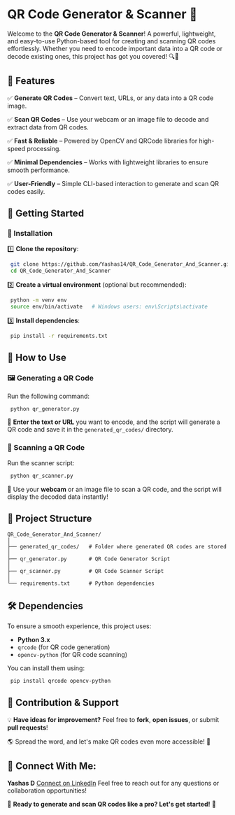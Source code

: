 # QR Code Generator & Scanner 🚀

Welcome to the **QR Code Generator & Scanner**! A powerful, lightweight, and easy-to-use Python-based tool for creating and scanning QR codes effortlessly. Whether you need to encode important data into a QR code or decode existing ones, this project has got you covered! 🔍📲


## 🌟 Features

✅ **Generate QR Codes** – Convert text, URLs, or any data into a QR code image.

✅ **Scan QR Codes** – Use your webcam or an image file to decode and extract data from QR codes.

✅ **Fast & Reliable** – Powered by OpenCV and QRCode libraries for high-speed processing.

✅ **Minimal Dependencies** – Works with lightweight libraries to ensure smooth performance.

✅ **User-Friendly** – Simple CLI-based interaction to generate and scan QR codes easily.


## 🚀 Getting Started

### 🔧 Installation

1️⃣ **Clone the repository**:

```bash
 git clone https://github.com/Yashas14/QR_Code_Generator_And_Scanner.git
 cd QR_Code_Generator_And_Scanner
```

2️⃣ **Create a virtual environment** (optional but recommended):

```bash
 python -m venv env
 source env/bin/activate   # Windows users: env\Scripts\activate
```

3️⃣ **Install dependencies**:

```bash
 pip install -r requirements.txt
```


## 🎨 How to Use

### 🖼️ Generating a QR Code

Run the following command:

```bash
 python qr_generator.py
```

📌 **Enter the text or URL** you want to encode, and the script will generate a QR code and save it in the `generated_qr_codes/` directory.

### 📸 Scanning a QR Code

Run the scanner script:

```bash
 python qr_scanner.py
```

📌 Use your **webcam** or an image file to scan a QR code, and the script will display the decoded data instantly!



## 📂 Project Structure

```
QR_Code_Generator_And_Scanner/
│
├── generated_qr_codes/   # Folder where generated QR codes are stored
│
├── qr_generator.py       # QR Code Generator Script
│
├── qr_scanner.py         # QR Code Scanner Script
│
└── requirements.txt      # Python dependencies
```


## 🛠️ Dependencies

To ensure a smooth experience, this project uses:
- **Python 3.x**
- `qrcode` (for QR code generation)
- `opencv-python` (for QR code scanning)

You can install them using:
```bash
 pip install qrcode opencv-python
```


## 🎯 Contribution & Support

💡 **Have ideas for improvement?** Feel free to **fork**, **open issues**, or submit **pull requests**!

🌎 Spread the word, and let's make QR codes even more accessible! 🚀


## 👥 Connect With Me:

**Yashas D** [Connect on LinkedIn](https://www.linkedin.com/in/yashasd2004/)
Feel free to reach out for any questions or collaboration opportunities!



🚀 **Ready to generate and scan QR codes like a pro? Let's get started!** 🎉

